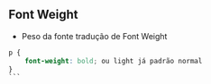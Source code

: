 ## Font Weight

* Peso da fonte tradução de Font Weight

````css
p {
    font-weight: bold; ou light já padrão normal
}
```
